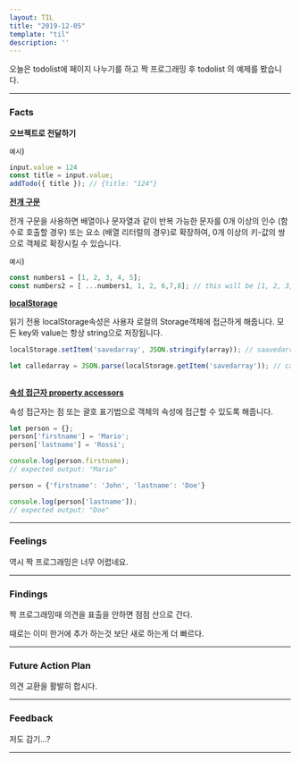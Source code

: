 ```yaml
---
layout: TIL
title: "2019-12-05"
template: "til"
description: ''
---
```


오늘은 todolist에 페이지 나누기를 하고 짝 프로그래밍 후 todolist 의 예제를 봤습니다.

---

<h3>Facts</h3>

<strong>오브젝트로 전달하기</strong>

`예시`)
```javascript
input.value = 124
const title = input.value;
addTodo({ title }); // {title: "124"}
```



<strong>[전개 구문](https://developer.mozilla.org/ko/docs/Web/JavaScript/Reference/Operators/Spread_syntax)</strong>


전개 구문을 사용하면 배열이나 문자열과 같이 반복 가능한 문자를 0개 이상의 인수 (함수로 호출할 경우) 또는 요소 (배열 리터럴의 경우)로 확장하여, 0개 이상의 키-값의 쌍으로 객체로 확장시킬 수 있습니다.


`예시`)
```javascript
const numbers1 = [1, 2, 3, 4, 5];
const numbers2 = [ ...numbers1, 1, 2, 6,7,8]; // this will be [1, 2, 3, 4, 5, 1, 2, 6, 7, 8]
```


<strong>[localStorage](https://developer.mozilla.org/ko/docs/Web/API/Window/localStorage)</strong>

읽기 전용 localStorage속성은 사용자 로컬의 Storage객체에 접근하게 해줍니다. 모든 key와 value는 항상 string으로 저장됩니다.


```javascript
localStorage.setItem('savedarray', JSON.stringify(array)); // saavedarray 라는 로컬 스토레이지에 string 으로 변환한 array 를 넣어줌.

let calledarray = JSON.parse(localStorage.getItem('savedarray')); // calledarray 라는 새로운 오브젝트에 localStorage 에서 가져온 savedarray 를 array 로 변환해서 저장함.
   
```

<strong>[속성 접근자 property accessors](https://developer.mozilla.org/ko/docs/Web/JavaScript/Reference/Operators/Property_Accessors)</strong>

속성 접근자는 점 또는 괄호 표기법으로 객체의 속성에 접근할 수 있도록 해줍니다.

```javascript
let person = {};
person['firstname'] = 'Mario';
person['lastname'] = 'Rossi';

console.log(person.firstname);
// expected output: "Mario"

person = {'firstname': 'John', 'lastname': 'Doe'}

console.log(person['lastname']);
// expected output: "Doe"

```

---

<h3>Feelings</h3>
역시 짝 프로그래밍은 너무 어렵네요.

---

<h3>Findings</h3>
짝 프로그래밍때 의견을 표출을 안하면 점점 산으로 간다. 

때로는 이미 한거에 추가 하는것 보단 새로 하는게 더 빠르다.


---

<h3>Future Action Plan</h3> 
의견 교환을 활발히 합시다.


---

<h3>Feedback</h3> 
저도 감기...?

----